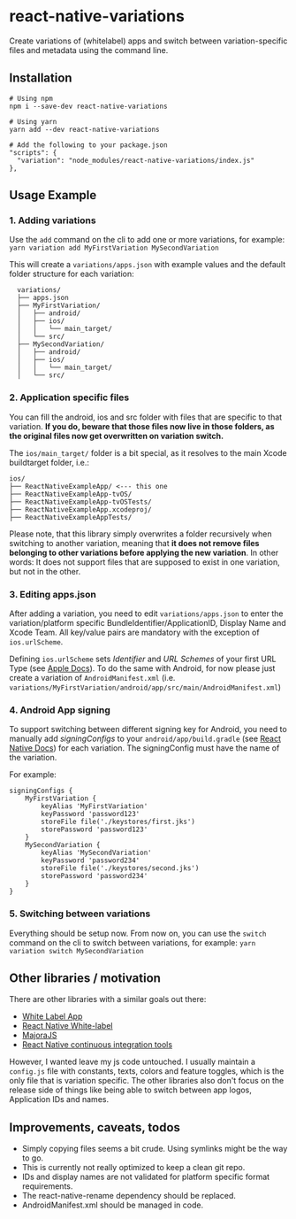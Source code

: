 # react-native-variations

Create variations of (whitelabel) apps and switch between variation-specific files and metadata using the command line.

## Installation
```
# Using npm
npm i --save-dev react-native-variations

# Using yarn
yarn add --dev react-native-variations

# Add the following to your package.json
"scripts": {
  "variation": "node_modules/react-native-variations/index.js"
},
```

## Usage Example

### 1. Adding variations

Use the `add` command on the cli to add one or more variations, for example:
`yarn variation add MyFirstVariation MySecondVariation`

This will create a `variations/apps.json` with example values and the default folder structure for each variation:

```
  variations/
  ├── apps.json
  ├── MyFirstVariation/
  │   ├── android/
  │   ├── ios/
  │   │   └── main_target/
  │   └── src/
  ├── MySecondVariation/
  │   ├── android/
  │   ├── ios/
  │   │   └── main_target/
  │   └── src/
```

### 2. Application specific files

You can fill the android, ios and src folder with files that are specific to that variation. **If you do, beware that those files now live in those folders, as the original files now get overwritten on variation switch.**

The `ios/main_target/` folder is a bit special, as it resolves to the main Xcode buildtarget folder, i.e.:

```
ios/
├── ReactNativeExampleApp/ <--- this one
├── ReactNativeExampleApp-tvOS/
├── ReactNativeExampleApp-tvOSTests/
├── ReactNativeExampleApp.xcodeproj/
├── ReactNativeExampleAppTests/
```

Please note, that this library simply overwrites a folder recursively when switching to another variation, meaning that **it does not remove files belonging to other variations before applying the new variation**.
In other words: It does not support files that are supposed to exist in one variation, but not in the other.

### 3. Editing apps.json

After adding a variation, you need to edit `variations/apps.json` to enter the variation/platform specific BundleIdentifier/ApplicationID, Display Name and Xcode Team. All key/value pairs are mandatory with the exception of `ios.urlScheme`.

Defining `ios.urlScheme` sets *Identifier* and *URL Schemes* of your first URL Type (see [Apple Docs](https://developer.apple.com/documentation/uikit/core_app/allowing_apps_and_websites_to_link_to_your_content/defining_a_custom_url_scheme_for_your_app#3020456)).
To do the same with Android, for now please just create a variation of `AndroidManifest.xml` (i.e. `variations/MyFirstVariation/android/app/src/main/AndroidManifest.xml`)

### 4. Android App signing

To support switching between different signing key for Android, you need to manually add *signingConfigs* to your `android/app/build.gradle` (see [React Native Docs](https://facebook.github.io/react-native/docs/signed-apk-android#adding-signing-config-to-your-app-s-gradle-config)) for each variation. The signingConfig must have the name of the variation.

For example:

```
signingConfigs {
    MyFirstVariation {
        keyAlias 'MyFirstVariation'
        keyPassword 'password123'
        storeFile file('./keystores/first.jks')
        storePassword 'password123'
    }
    MySecondVariation {
        keyAlias 'MySecondVariation'
        keyPassword 'password234'
        storeFile file('./keystores/second.jks')
        storePassword 'password234'
    }
}
```

### 5. Switching between variations

Everything should be setup now. From now on, you can use the `switch` command on the cli to switch between variations, for example:
`yarn variation switch MySecondVariation`


## Other libraries / motivation

There are other libraries with a similar goals out there:

* [White Label App](https://github.com/hazmi/white-label-app)
* [React Native White-label](https://github.com/welldsagl/create-white-label-app)
* [MajoraJS](https://github.com/SperaHealth/majora)
* [React Native continuous integration tools](https://github.com/najeeb-rifaat/react-native-ci-tools)

However, I wanted leave my js code untouched. I usually maintain a `config.js` file with constants, texts, colors and feature toggles, which is the only file that is variation specific. The other libraries also don't focus on the release side of things like being able to switch between app logos, Application IDs and names.


## Improvements, caveats, todos

* Simply copying files seems a bit crude. Using symlinks might be the way to go.
* This is currently not really optimized to keep a clean git repo.
* IDs and display names are not validated for platform specific format requirements.
* The react-native-rename dependency should be replaced.
* AndroidManifest.xml should be managed in code.